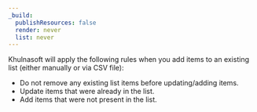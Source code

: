```yaml
---
_build:
  publishResources: false
  render: never
  list: never
---
```


Khulnasoft will apply the following rules when you add items to an existing list (either manually or via CSV file):

- Do not remove any existing list items before updating/adding items.
- Update items that were already in the list.
- Add items that were not present in the list.
